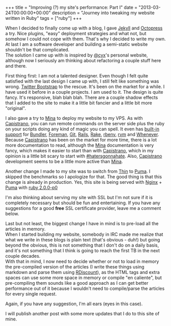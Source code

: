 +++
title = "Improving (?) my site's performance: Part I"
date = "2013-03-24T00:00:00+00:00"
description = "Journey into tweaking my website written in Ruby"
tags = ["ruby"]
+++

When I decided to finally come up with a blog, I gave [Jekyll] and [Octopress]
a try. Nice plugins, "easy" deployment strategies and what not, but somehow
I could not cope with them. That's why I decided to write my own. At last I
am a software developer and building a semi-static website shouldn't be that
complicated.  
The solution I came up with is inspired by [@cyx]'s personal website, although
now I seriously am thinking about refactoring a couple stuff here and there.

First thing first: I am not a talented designer. Even though I felt quite satisfied
with the last design I came up with, I still felt like something was wrong.
[Twitter Bootstrap] to the rescue. It's been on the market for a while. I have used
it before in a couple projects. I am used to it. The design is quite fancy. It's
responsive, blah blah blah. There are a couple shadow effects that I added to the
site to make it a little bit fancier and a little bit more "original".

I also gave a try to [Mina] to deploy my website to my VPS. As with [Capistrano],
you can run remote commands on the server side plus the ruby on your scripts
doing any kind of magic you can spell. It even has [built-in support] for [Bundler],
[Foreman], [Git], [Rails], [Rake], [rbenv], [rvm] and [Whenever].  
Because [Capistrano] has been on the market for more time, there is a lot more
documentation to read, although the [Mina] documentation is very fancy, which
makes it easier to start than with [Capistrano], which in my opinion is a little
bit scary to start with [#hatersgonnahate]. Also, [Capistrano](https://github.com/capistrano/capistrano/commits/master)
development seems to be a little more active than [Mina](https://github.com/nadarei/mina/commits/master).

Another change I made to my site was to switch from [Thin] to [Puma]. I skipped
the benchmarks so I apologize for that. The good thing is that this change is
already in production. Yes, this site is being served with [Nginx] + [Puma]
with [ruby 2.0.0-p0]

I'm also thinking about serving my site with SSL but I'm not sure if it is completely
necessary but should be fun and entertaining. If you have any suggestions for
a good **free** SSL certificate provider, leave me a comment below.

Last but not least, the biggest change I have in mind is to pre-load all the articles
in memory.  
When I started building my website, somebody in IRC made me realize that what we
write in these blogs is plain text (that's obvious - duh!) but going beyond the
obvious, this is not something that I don't do on a daily basis, and it's not
something that I think is going to reach the first TB in the next couple decades.  
With that in mind, I now need to decide whether or not to load in memory the
pre-compiled version of the articles (I write these things using markdown and
parse them using [RDiscount]), as the HTML tags and extra spaces can use some more
space in memory or compile "en caliente", but pre-compiling them sounds like a
good approach as I can get better performance out of it because I wouldn't need
to compile/parse the articles for every single request.

Again, if you have any suggestion, I'm all ears (eyes in this case).

I will publish another post with some more updates that I do to this site of mine.

[Jekyll]: http://jekyllrb.com
[Octopress]: http://octopress.org
[@cyx]: https://github.com/cyx/cyrildavid.com
[Twitter Bootstrap]: http://twitter.github.com/bootstrap
[Mina]: http://nadarei.co/mina
[Capistrano]: http://capify.org
[#hatersgonnahate]: https://twitter.com/search?q=%23hatersgonnahate&src=typd
[built-in support]: https://github.com/nadarei/mina/tree/master/lib/mina
[Bundler]: http://gembundler.com
[Foreman]: http://ddollar.github.com/foreman
[Git]: http://git-scm.com
[Rake]: http://rake.rubyforge.org
[Rails]: http://rubyonrails.org
[rbenv]: https://github.com/sstephenson/rbenv
[rvm]: https://rvm.io
[Whenever]: https://github.com/javan/whenever
[Thin]: http://code.macournoyer.com/thin/
[Puma]: http://puma.io
[Nginx]: http://wiki.nginx.org
[ruby 2.0.0-p0]: http://www.ruby-lang.org/en/news/2013/02/24/ruby-2-0-0-p0-is-released/
[RDiscount]: https://github.com/rtomayko/rdiscount
